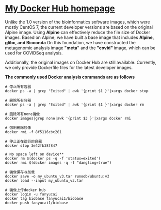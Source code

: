 # [My Docker Hub homepage](https://hub.docker.com/repositories/fanyucai1)

Unlike the 1.0 version of the bioinformatics software images, which were mostly CentOS 7, the current developer versions are based on the original Alpine image. 
Using **Alpine** can effectively reduce the file size of Docker images. 
Based on Alpine, we have built a base image that includes **Alpine, glibc, and Bioconda** 
On this foundation, we have constructed the metagenomic analysis image **"meta"** and the **"covid"** image, which can be used for COVIDSeq analysis.

Additionally, the original images on Docker Hub are still available. Currently, we only provide Dockerfile files for the latest developer images.

**The commonly used Docker analysis commands are as follows**
```{.cs}
# 停止所有容器
docker ps -a | grep "Exited" | awk '{print $1 }'|xargs docker stop

# 删除所有容器
docker ps -a | grep "Exited" | awk '{print $1 }'|xargs docker rm

# 删除所有none镜像
docker images|grep none|awk '{print $3 }'|xargs docker rmi

# 强制删除镜像
docker rmi -f 8f5116cbc201

# 停止正在运行的容器
docker stop 3e42fb38f847

# No space left on device**
docker rm $(docker ps -q -f 'status=exited')
docker rmi $(docker images -q -f "dangling=true")

# 镜像保存与加载
docker save -o my_ubuntu_v3.tar runoob/ubuntu:v3
docker load --input my_ubuntu_v3.tar

# 镜像上传docker hub
docker login -u fanyucai
docker tag biobase fanyucai1/biobase
docker push fanyucai1/biobase
```



